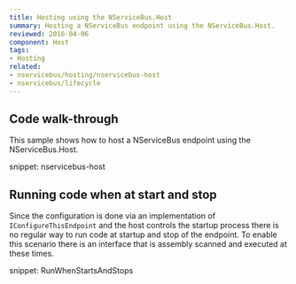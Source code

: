 ```yaml
---
title: Hosting using the NServiceBus.Host
summary: Hosting a NServiceBus endpoint using the NServiceBus.Host.
reviewed: 2016-04-06
component: Host
tags:
- Hosting
related:
- nservicebus/hosting/nservicebus-host
- nservicebus/lifecycle
---
```



## Code walk-through

This sample shows how to host a NServiceBus endpoint using the NServiceBus.Host.

snippet: nservicebus-host


## Running code when at start and stop

Since the configuration is done via an implementation of `IConfigureThisEndpoint` and the host controls the startup process there is no regular way to run code at startup and stop of the endpoint. To enable this scenario there is an interface that is assembly scanned and executed at these times.

snippet: RunWhenStartsAndStops
